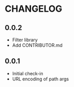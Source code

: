 # CHANGELOG

## 0.0.2

- Filter library
- Add CONTRIBUTOR.md

## 0.0.1

- Initial check-in
- URL encoding of path args
